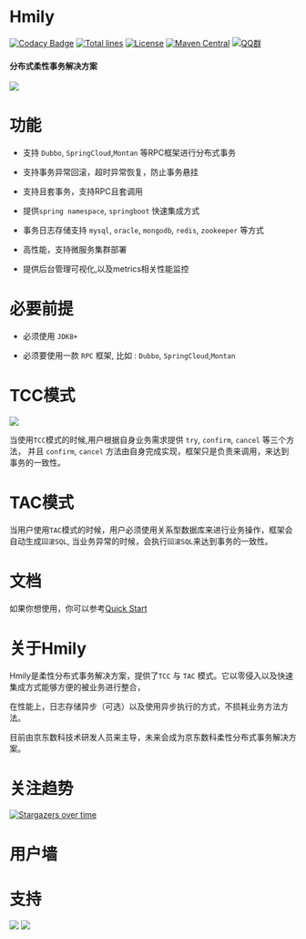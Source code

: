 Hmily
================
[![Codacy Badge](https://api.codacy.com/project/badge/Grade/2f0a0191b02448e6919aca6ce12a1584)](https://app.codacy.com/app/Dromara/hmily?utm_source=github.com&utm_medium=referral&utm_content=Dromara/hmily&utm_campaign=Badge_Grade_Settings)
[![Total lines](https://tokei.rs/b1/github/Dromara/hmily?category=lines)](https://github.com/yu199195/hmily)
[![License](https://img.shields.io/badge/License-Apache%202.0-blue.svg?label=license)](https://github.com/Dromara/hmily/blob/master/LICENSE)
[![Maven Central](https://img.shields.io/maven-central/v/org.dromara/hmily.svg?label=maven%20central)](http://search.maven.org/#search%7Cga%7C1%7Cg%3A%22org.dromara%22%20AND%20hmily)
[![QQ群](https://img.shields.io/badge/chat-on%20QQ-ff69b4.svg?style=flat-square)](https://shang.qq.com/wpa/qunwpa?idkey=2e9e353fa10924812bc58c10ab46de0ca6bef80e34168bccde275f7ca0cafd85)

#### 分布式柔性事务解决方案
 ![](https://yu199195.github.io/images/hmily/hmily.png) 

#  功能
   
   *  支持 `Dubbo`, `SpringCloud`,`Montan` 等RPC框架进行分布式事务
   
   *  支持事务异常回滚，超时异常恢复，防止事务悬挂
   
   *  支持且套事务，支持RPC且套调用
   
   *  提供`spring namespace`, `springboot` 快速集成方式
   
   *  事务日志存储支持 `mysql`, `oracle`, `mongodb`, `redis`, `zookeeper` 等方式
   
   *  高性能，支持微服务集群部署
   
   *  提供后台管理可视化,以及metrics相关性能监控
   

# 必要前提 

  * 必须使用 `JDK8+` 
  
  * 必须要使用一款 `RPC` 框架, 比如 : `Dubbo`, `SpringCloud`,`Montan`
  

# TCC模式

 ![](https://yu199195.github.io/images/hmily/hmily-tcc.png) 
 
   当使用`TCC`模式的时候,用户根据自身业务需求提供 `try`, `confirm`, `cancel` 等三个方法，
   并且 `confirm`, `cancel` 方法由自身完成实现，框架只是负责来调用，来达到事务的一致性。

# TAC模式  

   当用户使用`TAC`模式的时候，用户必须使用关系型数据库来进行业务操作，框架会自动生成`回滚SQL`,
   当业务异常的时候，会执行`回滚SQL`来达到事务的一致性。
   
# 文档

   如果你想使用，你可以参考[Quick Start](http://dromara.org/website/zh-cn/docs/hmily/index.html)   
  
# 关于Hmily 
    
   Hmily是柔性分布式事务解决方案，提供了`TCC` 与 `TAC` 模式。它以零侵入以及快速集成方式能够方便的被业务进行整合，
   
   在性能上，日志存储异步（可选）以及使用异步执行的方式，不损耗业务方法方法。
   
   目前由京东数科技术研发人员来主导，未来会成为京东数科柔性分布式事务解决方案。

  
# 关注趋势

[![Stargazers over time](https://starchart.cc/yu199195/hmily.svg)](https://starchart.cc/yu199195/hmily) 
 
# 用户墙
 
# 支持

  ![](https://yu199195.github.io/images/qq.png)    ![](https://yu199195.github.io/images/public.jpg)
 




